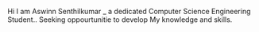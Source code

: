 Hi I am Aswinn Senthilkumar _ a dedicated Computer Science Engineering Student..
Seeking oppourtunitie to develop My knowledge and skills.

<!---
ASWIN-SENTHILKUMMAR/ASWIN-SENTHILKUMMAR is a ✨ special ✨ repository because its `README.md` (this file) appears on your GitHub profile.
You can click the Preview link to take a look at your changes.
--->
